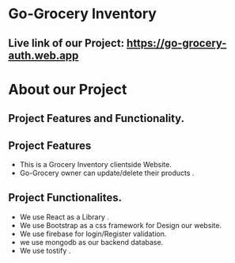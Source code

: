 # Go-Grocery Inventory

## Live link of our Project: https://go-grocery-auth.web.app

# About our Project
## Project Features and Functionality.
## Project Features
* This is a Grocery Inventory clientside Website.
* Go-Grocery owner can update/delete their products .
## Project  Functionalites.
* We use React as a Library .
* We use Bootstrap as a css framework for Design our website.
* We use firebase for login/Register validation.
* we use mongodb as our backend database.
* We use tostify .
